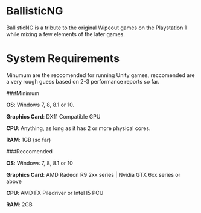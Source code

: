 # BallisticNG
BallisticNG is a tribute to the original Wipeout games on the Playstation 1 while mixing a few elements of the later games. 

# System Requirements
Minumum are the reccomended for running Unity games, reccomended are a very rough guess based on 2-3 performance reports so far.

###Minimum

**OS**: Windows 7, 8, 8.1 or 10.

**Graphics Card**: DX11 Compatible GPU

**CPU**: Anything, as long as it has 2 or more physical cores.

**RAM**: 1GB (so far)

###Reccomended

**OS**: Windows 7, 8, 8.1 or 10

**Graphics Card**: AMD Radeon R9 2xx series | Nvidia GTX 6xx series or above

**CPU**: AMD FX Piledriver or Intel I5 PCU

**RAM**: 2GB 
